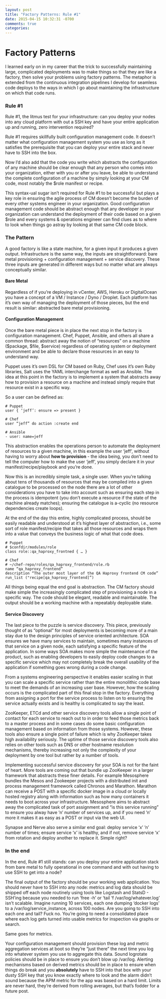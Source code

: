 ```yaml
---
layout: post
title: "Factory Patterns: Rule #1"
date: 2015-04-15 10:32:31 -0700
comments: true
categories: 
---
```

# Factory Patterns
I learned early on in my career that the trick to successfully maintaining large, complicated deployments was to make things so that they are like a factory, then solve your problems using factory patterns. The metaphor is extended from the continuous integration pipelines I develop for seamless code deploys to the ways in which I go about maintaining the infrastructure on which that code runs. 

<!-- more -->

### Rule #1

Rule #1, the litmus test for your infrastructure: can you deploy your nodes into any cloud platform with out a SSH key and have your entire application up and running, zero intervention required? 

Rule #1 requires skillfully built configuration management code. It doesn’t matter what configuration management system you use as long as it satisfies the prerequisite that you can deploy your entire stack and never have to SSH into the box. 

Now I’d also add that the code you write which abstracts the configuration of any machine should be clear enough that any person who comes into your organization, either with you or after you leave, be able to understand the complete configuration of a machine by simply looking at your CM code, most notably the $role manifest or recipe.

This syntax-ual sugar isn’t required for Rule #1 to be successful but plays a key role in ensuring the agile process of CM doesn’t become the burden of every other systems engineer in your organization. Good configuration management code should be abstract enough that any developer in your organization can understand the deployment of their code based on a given $role and every systems & operations engineer can find clues as to where to look when things go astray by looking at that same CM code block. 

### The Pattern

A good factory is like a state machine, for a given input it produces a given output. Infrastructure is the same way, the inputs are straightforward: bare metal provisioning + configuration management + service discovery. These three inputs are generated in different ways but no matter what are always conceptually similar. 

#### Bare Metal
Regardless of if you’re deploying in vCenter, AWS, Heroku or DigitalOcean you have a concept of a VM / Instance / Dyno / Droplet. Each platform has it’s own way of managing the deployment of those pieces, but the end result is similar: abstracted bare metal provisioning. 

#### Configuration Management 
Once the bare metal piece is in place the next stop in the factory is configuration management. Chef, Puppet, Ansible, and others all share a common thread: abstract away the notion of “resources” on a machine ($package, $file, $service) regardless of operating system or deployment environment and be able to declare those resources in an easy to understand way. 

Puppet uses it’s own DSL for CM based on Ruby, Chef uses it’s own Ruby libraries, Salt uses the YAML interchange format as well as Ansible. The idea at this point in the factory is to implement a system that abstracts away how to provision a resource on a machine and instead simply require that resource exist in a specific way. 

So a user can be defined as:

```
# Puppet
user { ‘jeff’: ensure => present } 

# Chef
user “jeff” do action :create end

# Ansible
- user: name=jeff
```

This abstraction enables the operations person to automate the deployment of resources to a given machine, in this example the user ‘jeff’, without having to worry about **how to provision** - the idea being, you don’t need to tell the computer how to make the user ‘jeff’, you simply declare it in your manifest/recipe/playbook and you’re done. 

Now this is an incredibly simple task, a single user. When you’re talking about tens of thousands of resources that may be compiled into a given catalogue to be processed on the node there are a lot of other considerations you have to take into account such as ensuring each step in the process is idempotent (you don’t execute a resource if the state of the machine already matches); ensuring the catalogue is a-cyclic (no resource dependencies create loops). 

At the end of the day this entire, highly complicated process, should be easily readable and understood at it’s highest layer of abstraction, i.e., some sort of role manifest/recipie that takes all those resources and wraps them into a value that conveys the business logic of what that code does.

```
# Puppet
# $confdir/modules/role
class role::qa_haproxy_frontned { … }

# Chef
# ~/chef-repo/roles/qa_haproxy_frontend/role.rb
name “qa_haproxy_frontend”
description “The outer most layer of the QA Haproxy frontend CM code”
run_list ("recipe[qa_haproxy_frontend]”)
```

All things being equal the end goal is abstraction. The CM factory should make simple the increasingly complicated step of provisioning a node in a specific way. The code should be elegant, readable and maintainable. The output should be a working machine with a repeatably deployable state. 

#### Service Discovery
The last piece to the puzzle is service discovery. This piece, previously thought of as “optional” for most deployments is becoming more of  a main stay due to the design principles of service oriented architecture. SOA ensures we have many services to maintain, sometimes many instances of that service on a given node, each satisfying a specific feature of the application. In some ways SOA makes more simple the maintenance of the product, such as enabling developers to easily deploy code changes to a specific service which may not completely break the overall usability of the application if something goes wrong during a code change. 

From a systems engineering perspective it enables easier scaling in that you can scale a specific service rather than the entire monolithic code base to meet the demands of an increasing user base. However, how the scaling occurs is the complicated part of this final stop in the factory. Everything from assigning a port for the service process to listen on to ensuring the service actually exists and is healthy is complicated to say the least.

ZooKeeper, ETCd and other service discovery tools allow a single point of contact for each service to reach out to in order to feed those metrics back to a master process and in some cases do some basic configuration management based on information from those systems. However, these tools also ensure a single point of failure which is why ZooKeeper takes high availability seriously. The uptime of those service discovery tools also relies on other tools such as DNS or other hostname resolution mechanisms, thereby increasing not only the complexity of your deployment by one tool but rather by a number of tools. 

Implementing successful service discovery for your SOA is not for the faint of heart. More tools are coming out that bundle up ZooKeeper in a larger framework that abstracts these finer details. For example Mesosphere bundles the Mesos and Zookeeper projects with a distributed init and process management framework called Chronos and Marathon. Marathon can receive a POST with a specific docker image in a cloud or locally hosted registry along with information such as how many containers it needs to boot across your infrastructure. Mesosphere aims to abstract away the complicated task of port assignment and “is this service running” to ensure you alway have ’n’ number of services up, and if you need ’n’ more it makes it as easy as a POST or input via the web UI. 

Synapse and Nerve also serve a similar end goal: deploy service ‘x’ ’n’ number of times; ensure service ‘x’ is healthy, and if not, remove service ‘x’ from rotation and deploy another to replace it. Simple right? 

### In the end
In the end, Rule #1 still stands: can you deploy your entire application stack from bare metal to fully operational in one command and with out having to use SSH to get into a node? 

The final output of the factory should be your working web application. You should never have to SSH into any node: metrics and log data should be shipped off each node routinely using tools like Logstash and StatsD - SSH’ing because you needed to run ‘free -h’ or ‘tail ‘f /var/log/whatever.log’ isn’t scalable. Imagine running 10 services, each one dumping ‘docker logs’ to a /var/log/service_instance, across 100 nodes. Are you going to SSH into each one and tail? Fuck no. You’re going to need a consolidated place where each log gets turned into usable metrics for inspection via graphs or search. 

Same goes for metrics.

Your configuration management should provision these log and metric aggregation services at boot so they’re “just there” the next time you log into whatever system you use to aggregate this data. Sound logrotate policies should be in place to ensure you don’t blow up /var/log. Alerting mechanisms based on derived metrics should be in place to ensure when things do break and you **absolutely** have to SSH into that box with your dusty SSH key that you know exactly where to look and the alarm didn’t sound because the APM metric for the app was based on a hard limit. Limits are never hard, they’re derived from rolling averages, but that’s fodder for a future post. 



